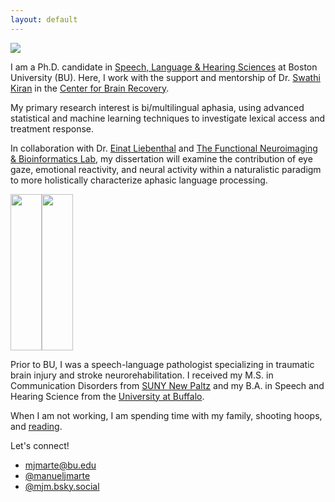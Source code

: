 ```yaml
---
layout: default
---
```


<img class="profile-picture" src="image.png">

I am a Ph.D. candidate in [Speech, Language & Hearing Sciences](https://www.bu.edu/sargent/academics/departments-programs/speech-language-hearing-sciences/phd-in-slhs/) at Boston University (BU). Here, I work with the support and mentorship of Dr. [Swathi Kiran](https://www.bu.edu/sargent/profile/swathi-kiran-ph-d-ccc-slp/) in the [Center for Brain Recovery](https://www.bu.edu/cbr/). 

My primary research interest is bi/multilingual aphasia, using advanced statistical and machine learning techniques to investigate lexical access and treatment response. 

In collaboration with Dr. [Einat Liebenthal](https://www.mcleanhospital.org/profile/einat-liebenthal) and [The Functional Neuroimaging & Bioinformatics Lab](https://bakerlab.mclean.harvard.edu), my dissertation will examine the contribution of eye gaze, emotional reactivity, and neural activity within a naturalistic paradigm to more holistically characterize aphasic language processing.

<img src="https://github.com/mjmarte/mjmarte.github.io/blob/gh-pages/EyesMoving.gif?raw=true)" width="50" height="250"/><img src="https://github.com/mjmarte/mjmarte.github.io/blob/gh-pages/CMIYC.gif?raw=true" width="50" height="250"/>

Prior to BU, I was a speech-language pathologist specializing in traumatic brain injury and stroke neurorehabilitation. I received my M.S. in Communication Disorders from [SUNY New Paltz](https://www.newpaltz.edu/commdis/) and my B.A. in Speech and Hearing Science from the [University at Buffalo](https://arts-sciences.buffalo.edu/cds.html).

When I am not working, I am spending time with my family, shooting hoops, and [reading](https://oku.club/user/mjm). 

Let's connect!
* [mjmarte@bu.edu](mailto:mjmarte@bu.edu)
* [@manueljmarte](https://twitter.com/manueljmarte)
* [@mjm.bsky.social](https://bsky.app/profile/mjm.bsky.social)
